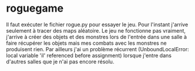 # roguegame
Il faut exécuter le fichier rogue.py pour essayer le jeu.
Pour l'instant j'arrive seulement à tracer des maps aléatoire. Le jeu ne fonctionne pas vraiment, j'arrive à créer des objets et des monstres lors de l'entrée dans une salle à faire récupérer les objets mais mes combats avec les monstres ne produisent rien. Par ailleurs j'ai un problème récurrent (UnboundLocalError: local variable 'il' referenced before assignment) lorsque j'entre dans d'autres salles que je n'ai pas encore résolu.